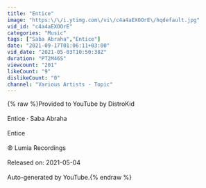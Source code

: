 ```yaml
---
title: "Entice"
image: "https:\/\/i.ytimg.com\/vi\/c4a4aEXOOrE\/hqdefault.jpg"
vid_id: "c4a4aEXOOrE"
categories: "Music"
tags: ["Saba Abraha","Entice"]
date: "2021-09-17T01:06:11+03:00"
vid_date: "2021-05-03T10:50:38Z"
duration: "PT2M46S"
viewcount: "201"
likeCount: "9"
dislikeCount: "0"
channel: "Various Artists - Topic"
---
```

{% raw %}Provided to YouTube by DistroKid<br /><br />Entice · Saba Abraha<br /><br />Entice<br /><br />℗ Lumia Recordings<br /><br />Released on: 2021-05-04<br /><br />Auto-generated by YouTube.{% endraw %}
